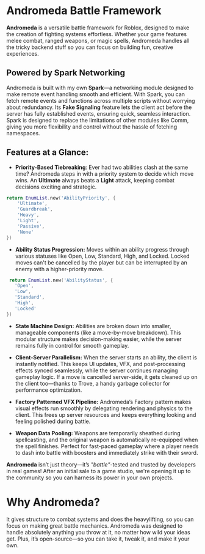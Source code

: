 # Andromeda Battle Framework

**Andromeda** is a versatile battle framework for Roblox, designed to make the creation of fighting systems effortless. Whether your game features melee combat, ranged weapons, or magic spells, Andromeda handles all the tricky backend stuff so you can focus on building fun, creative experiences.

## Powered by Spark Networking
Andromeda is built with my own **Spark**—a networking module designed to make remote event handling smooth and efficient. With Spark, you can fetch remote events and functions across multiple scripts without worrying about redundancy. Its **Fake Signaling** feature lets the client act before the server has fully established events, ensuring quick, seamless interaction. Spark is designed to replace the limitations of other modules like Comm, giving you more flexibility and control without the hassle of fetching namespaces.

## Features at a Glance:
- **Priority-Based Tiebreaking**: Ever had two abilities clash at the same time? Andromeda steps in with a priority system to decide which move wins. An **Ultimate** always beats a **Light** attack, keeping combat decisions exciting and strategic.

 ```lua
 return EnumList.new('AbilityPriority', {
     'Ultimate',
     'Guardbreak',
     'Heavy',
     'Light',
     'Passive',
     'None'
 })
 ```

- **Ability Status Progression:** Moves within an ability progress through various statuses like Open, Low, Standard, High, and Locked. Locked moves can't be cancelled by the player but can be interrupted by an enemy with a higher-priority move.
```lua
 return EnumList.new('AbilityStatus', {
   'Open',
   'Low',
   'Standard',
   'High',
   'Locked'
})
```

- **State Machine Design:** Abilities are broken down into smaller, manageable components (like a move-by-move breakdown). This modular structure makes decision-making easier, while the server remains fully in control for smooth gameplay.

- **Client-Server Parallelism:** When the server starts an ability, the client is instantly notified. This keeps UI updates, VFX, and post-processing effects synced seamlessly, while the server continues managing gameplay logic. If a move is cancelled server-side, it gets cleaned up on the client too—thanks to Trove, a handy garbage collector for performance optimization.

- **Factory Patterned VFX Pipeline:** Andromeda’s Factory pattern makes visual effects run smoothly by delegating rendering and physics to the client. This frees up server resources and keeps everything looking and feeling polished during battle.

- **Weapon Data Pooling:** Weapons are temporarily sheathed during spellcasting, and the original weapon is automatically re-equipped when the spell finishes. Perfect for fast-paced gameplay where a player needs to dash into battle with boosters and immediately strike with their sword.

**Andromeda** isn’t just theory—it’s *"battle"*-tested and trusted by developers in real games! After an initial sale to a game studio, we're opening it up to the community so you can harness its power in your own projects.

# Why Andromeda? 
It gives structure to combat systems and does the heavylifting, so you can focus on making great battle mechanics. Andromeda was designed to handle absolutely anything you throw at it, no matter how wild your ideas get. Plus, it’s open-source—so you can take it, tweak it, and make it your own.
